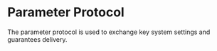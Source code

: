 # Parameter Protocol

The parameter protocol is used to exchange key system settings and guarantees delivery.



